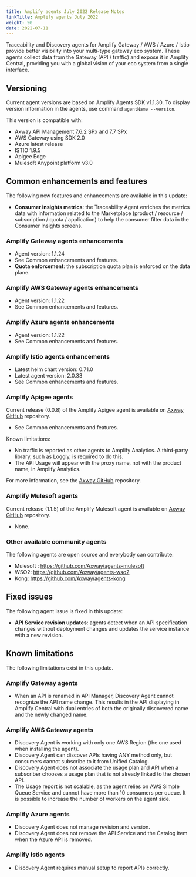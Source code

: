 ```yaml
---
title: Amplify agents July 2022 Release Notes
linkTitle: Amplify agents July 2022
weight: 90
date: 2022-07-11
---
```


Traceability and Discovery agents for Amplify Gateway / AWS / Azure / Istio provide better visibility into your multi-type gateway eco system. These agents collect data from the Gateway (API / traffic) and expose it in Amplify Central, providing you with a global vision of your eco system from a single interface.

## Versioning

Current agent versions are based on Amplify Agents SDK v1.1.30.
To display version information in the agents, use command `agentName --version`.

This version is compatible with:

* Axway API Management 7.6.2 SPx and 7.7 SPx
* AWS Gateway using SDK 2.0
* Azure latest release
* ISTIO 1.9.5
* Apigee Edge
* Mulesoft Anypoint platform v3.0

## Common enhancements and features

The following new features and enhancements are available in this update:

* **Consumer insights metrics**: the Traceability Agent enriches the metrics data with information related to the Marketplace (product / resource / subscription / quota / application) to help the consumer filter data in the Consumer Insights screens.

### Amplify Gateway agents enhancements

* Agent version: 1.1.24
* See Common enhancements and features.
* **Quota enforcement**: the subscription quota plan is enforced on the data plane.

### Amplify AWS Gateway agents enhancements

* Agent version: 1.1.22
* See Common enhancements and features.

### Amplify Azure agents enhancements

* Agent version: 1.1.22
* See Common enhancements and features.

### Amplify Istio agents enhancements

* Latest helm chart version: 0.71.0
* Latest agent version: 2.0.33
* See Common enhancements and features.

### Amplify Apigee agents

Current release (0.0.8) of the Amplify Apigee agent is available on [Axway GitHub](https://github.com/Axway/agents-apigee) repository.

* See Common enhancements and features.

Known limitations:

* No traffic is reported as other agents to Amplify Analytics. A third-party library, such as Loggly, is required to do this.
* The API Usage will appear with the proxy name, not with the product name, in Amplify Analytics.

For more information, see the [Axway GitHub](https://github.com/Axway/agents-apigee) repository.

### Amplify Mulesoft agents

Current release (1.1.5) of the Amplify Mulesoft agent is available on [Axway GitHub](https://github.com/Axway/agents-mulesoft) repository.

* None.

### Other available community agents

The following agents are open source and everybody can contribute:

* Mulesoft : <https://github.com/Axway/agents-mulesoft>
* WSO2: <https://github.com/Axway/agents-wso2>
* Kong: <https://github.com/Axway/agents-kong>

## Fixed issues

The following agent issue is fixed in this update:

* **API Service revision updates**: agents detect when an API specification changes without deployment changes and updates the service instance with a new revision.

## Known limitations

The following limitations exist in this update.

### Amplify Gateway agents

* When an API is renamed in API Manager, Discovery Agent cannot recognize the API name change. This results in the API displaying in Amplify Central with dual entries of both the originally discovered name and the newly changed name.

### Amplify AWS Gateway agents

* Discovery Agent is working with only one AWS Region (the one used when installing the agent).
* Discovery Agent can discover APIs having ANY method only, but consumers cannot subscribe to it from Unified Catalog.
* Discovery Agent does not associate the usage plan and API when a subscriber chooses a usage plan that is not already linked to the chosen API.
* The Usage report is not scalable, as the agent relies on AWS Simple Queue Service and cannot have more than 10 consumers per queue. It is possible to increase the number of workers on the agent side.

### Amplify Azure agents

* Discovery Agent does not manage revision and version.
* Discovery Agent does not remove the API Service and the Catalog item when the Azure API is removed.

### Amplify Istio agents

* Discovery Agent requires manual setup to report APIs correctly.
